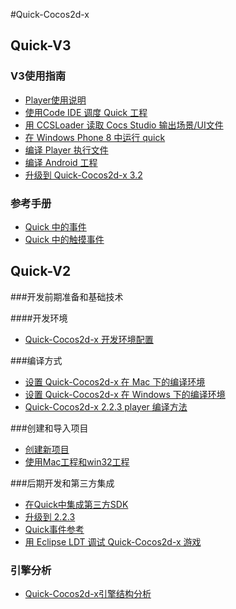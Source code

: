 #Quick-Cocos2d-x

## Quick-V3

### V3使用指南

- [Player使用说明](../../../manual/framework/quick/V3/how-to/player-user-manual/zh.md)
- [使用Code IDE 调度 Quick 工程](../../../manual/framework/quick/V3/how-to/use-codeide/zh.md)
- [用 CCSLoader 读取 Cocs Studio 输出场景/UI文件](../../../manual/framework/quick/V3/how-to/use-ccsloader/zh.md)
- [在 Windows Phone 8 中运行 quick](../../../manual/framework/quick/V3/how-to/run-on-wp8/zh.md)
- [编译 Player 执行文件](../../../manual/framework/quick/V3/how-to/compile-player/zh.md)
- [编译 Android 工程](../../../manual/framework/quick/V3/how-to/compile-android/zh.md)
- [升级到 Quick-Cocos2d-x 3.2](../../../manual/framework/quick/V3/how-to/upgrade/zh.md)

### 参考手册
- [Quick 中的事件](../../../manual/framework/quick/V3/events/zh.md)
- [Quick 中的触摸事件](../../../manual/framework/quick/V3/touch-events/zh.md)

## Quick-V2

###开发前期准备和基础技术

####开发环境

- [Quick-Cocos2d-x 开发环境配置](../../../tutorial/framework/quick/chap1/zh.md)

###编译方式

- [设置 Quick-Cocos2d-x 在 Mac 下的编译环境](../../../manual/framework/quick/V2/how-to/setup_development_environment_on_mac/zh.md)
- [设置 Quick-Cocos2d-x 在 Windows 下的编译环境](../../../manual/framework/quick/V2/how-to/setup_development_environment_on_windows/zh.md)
- [Quick-Cocos2d-x 2.2.3 player 编译方法](../../../manual/framework/quick/V2/how-to/compile_qt_player/zh.md)

###创建和导入项目

- [创建新项目](../../../manual/framework/quick/V2/how-to/get_started_create_new_project/zh.md)
- [使用Mac工程和win32工程](../../../manual/framework/quick/V2/how-to/use-project-mac-and-win/zh.md)

###后期开发和第三方集成
- [在Quick中集成第三方SDK](../../../manual/framework/quick/V2/how-to/integration_third_party_sdk/zh.md)
- [升级到 2.2.3](../../../manual/framework/quick/V2/how-to/upgrade-to-2_2_3/zh.md)
- [Quick事件参考](../../../manual/framework/quick/V2/reference/events-in-quick/zh.md)
- [用 Eclipse LDT 调试 Quick-Cocos2d-x 游戏](../../../manual/framework/quick/V2/how-to/debug_with_eclipse_ldt/zh.md)

### 引擎分析
- [Quick-Cocos2d-x引擎结构分析](../../../tutorial/framework/quick/quick-file-system/zh.md)
